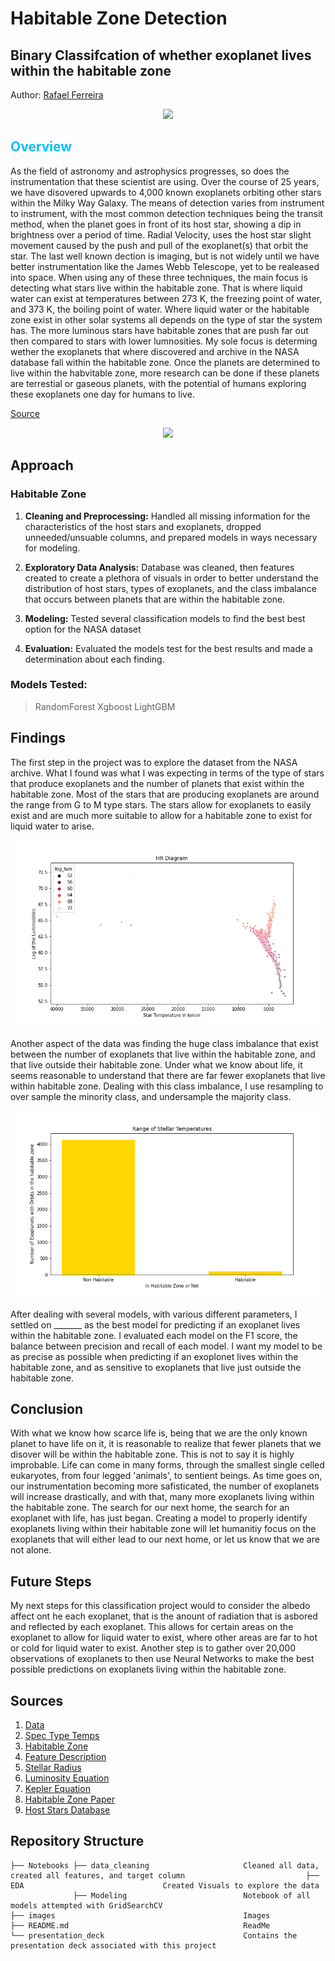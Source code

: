 # Habitable Zone Detection
## Binary Classifcation of whether exoplanet lives within the habitable zone

Author: [Rafael Ferreira](https://github.com/Astroraf)

<p align="center">
<img src="https://thumbs.gfycat.com/BaggySpottedKakarikis.webp"> 
</p>

## <span style="color: deepskyblue;">Overview </span>
As the field of astronomy and astrophysics progresses, so does the instrumentation that these scientist are using. Over the course of 25 years, we have disovered upwards to 4,000 known exoplanets orbiting other stars within the Milky Way Galaxy. The means of detection varies from instrument to instrument, with the most common detection techniques being the transit method, when the planet goes in front of its host star, showing a dip in brightness over a period of time. Radial Velocity, uses the host star slight movement caused by the push and pull of the exoplanet(s) that orbit the star. The last well known dection is imaging, but is not widely until we have better instrumentation like the James Webb Telescope, yet to be realeased into space. When using any of these three techniques, the main focus is detecting what stars live within the habitable zone. That is where liquid water can exist at temperatures between 273 K, the freezing point of water, and 373 K, the boiling point of water. Where liquid water or the habitable zone exist in other solar systems all depends on the type of star the system has. The more luminous stars have habitable zones that are push far out then compared to stars with lower lumnosities. My sole focus is determing wether the exoplanets that where discovered and archive in the NASA database fall within the habitable zone. Once the planets are determined to live within the habvitable zone, more research can be done if these planets are terrestial or gaseous planets, with the potential of humans exploring these exoplanets one day for humans to live. 

[Source](https://exoplanetarchive.ipac.caltech.edu/cgi-bin/TblView/nph-tblView?app=ExoTbls&config=PSCompPars)

<p align="center">
<img src="http://planetbteam.com/wp-content/uploads/2020/03/EssentialCreamyClumber-small.gif"> 
</p>

## Approach 

### Habitable Zone 

1. **Cleaning and Preprocessing:** Handled all missing information for the characteristics of the host stars and exoplanets, dropped unneeded/unsuable columns, and prepared models in ways necessary for modeling. 

2. **Exploratory Data Analysis:** Database was cleaned, then features created to create a plethora of visuals in order to better understand the distribution of host stars, types of exoplanets, and the class imbalance that occurs between planets that are within the habitable zone. 

3. **Modeling:** Tested several classification models to find the best best option for the NASA dataset

4. **Evaluation:** Evaluated the models test for the best results and made a determination about each finding. 

### Models Tested:

> RandomForest
> Xgboost
> LightGBM

## Findings

The first step in the project was to explore the dataset from the NASA archive. What I found was what I was expecting in terms of the type of stars that produce exoplanets and the number of planets that exist within the habitable zone. Most of the stars that are producing exoplanets are around the range from G to M type stars. The stars allow for exoplanets to easily exist and are much more suitable to allow for a habitable zone to exist for liquid water to arise. 

<p align="center"><img width="500" height="300" src="/kepler-confirmed-planets/images/HR_diagram.png" alt="HR_diagram"></p> 

Another aspect of the data was finding the huge class imbalance that exist between the number of exoplanets that live within the habitable zone, and that live outside their habitable zone. Under what we know about life, it seems reasonable to understand that there are far fewer exoplanets that live within habitable zone. Dealing with this class imbalance, I use resampling to over sample the minority class, and undersample the majority class. 

<p align="center"><img width="500" height="300" src="/kepler-confirmed-planets/images/Class_Imbalance.png" alt="class_imb"></p> 

After dealing with several models, with various different parameters, I settled on _______ as the best model for predicting if an exoplanet lives within the habitable zone. I evaluated each model on the F1 score, the balance between precision and recall of each model. I want my model to be as precise as possible when predicting if an exoplonet lives within the habitable zone, and as sensitive to exoplanets that live just outside the habitable zone.

## Conclusion

With what we know how scarce life is, being that we are the only known planet to have life on it, it is reasonable to realize that fewer planets that we disover will be within the habitable zone. This is not to say it is highly improbable. Life can come in many forms, through the smallest single celled eukaryotes, from four legged 'animals', to sentient beings. As time goes on, our instrumentation becoming more safisticated, the number of exoplanets will increase drastically, and with that, many more exoplanets living within the habitable zone. The search for our next home, the search for an exoplanet with life, has just began. Creating a model to properly identify exoplanets living within their habitable zone will let humanitiy focus on the exoplanets that will either lead to our next home, or let us know that we are not alone. 

## Future Steps
My next steps for this classification project would to consider the albedo affect ont he each exoplanet, that is the anount of radiation that is asbored and reflected by each exoplanet. This allows for certain areas on the exoplanet to allow for liquid water to exist, where other areas are far to hot or cold for liquid water to exist. Another step is to gather over 20,000 observations of exoplanets to then use Neural Networks to make the best possible predictions on exoplanets living within the habitable zone. 

## Sources
1. [Data](https://exoplanetarchive.ipac.caltech.edu/cgi-bin/TblView/nph-tblView?app=ExoTbls&config=PSCompPars)
2. [Spec Type Temps](https://sites.uni.edu/morgans/astro/course/Notes/section2/spectraltemps.html)
3. [Habitable Zone](https://www.planetarybiology.com/calculating_habitable_zone.html)
4. [Feature Description](https://exoplanetarchive.ipac.caltech.edu/docs/API_exoplanet_columns.html)
5. [Stellar Radius](https://www.enchantedlearning.com/subjects/astronomy/stars/startypes.shtml)
6. [Luminosity Equation](http://www.astronomy.ohio-state.edu/~thompson/1144/Lecture9.html#:~:text=L%20%3D%20F%20x%20Area%20%3D%204,2%20%CF%83SB%20T4&text=%22%20The%20Luminosity%20of%20a%20star,power%20and%20its%20Radius%20squared.%22)
7. [Kepler Equation](https://www.vanderbilt.edu/AnS/physics/astrocourses/ast201/keplerslaws_3.html)
8. [Habitable Zone Paper](https://www.astro.umd.edu/~miller/teaching/astr380f09/lecture14.pdf)
9. [Host Stars Database](http://www.exoplanetkyoto.org/exohtml/A_All_HostStars.html)

## Repository Structure
    
    ├── Notebooks ├── data_cleaning                     Cleaned all data, created all features, and target column                           ├── EDA                               Created Visuals to explore the data
                  ├── Modeling                          Notebook of all models attempted with GridSearchCV
    ├── images                                          Images
    ├── README.md                                       ReadMe
    └── presentation_deck                               Contains the presentation deck associated with this project
